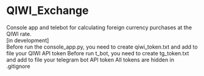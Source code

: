 # QIWI_Exchange
Console app and telebot for calculating foreign currency purchases at the QIWI rate.  
[in development]  
Before run the console_app.py, you need to create qiwi_token.txt and add to file your QIWI API token 
Before run t_bot, you need to create tg_token.txt and add to file your telegram bot API token 
All tokens are hidden in .gitignore